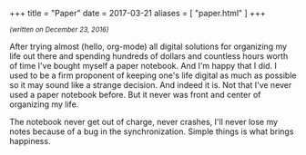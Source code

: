 +++
title = "Paper"
date = 2017-03-21
aliases = [ "paper.html" ]
+++

<small>_(written on December 23, 2016)_</small>

After trying almost (hello, org-mode) all digital solutions for organizing my life out there and spending hundreds of dollars and countless hours worth of time I've bought myself a paper notebook. And I'm happy that I did. I used to be a firm proponent of keeping one's life digital as much as possible so it may sound like  a strange decision. And indeed it is. Not that I've never used a paper notebook before. But it never was front and center of organizing my life.

The notebook never get out of charge, never crashes, I'll never lose my notes because of a bug in the synchronization. Simple things is what brings happiness.
